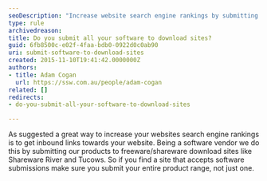 ```yaml
---
seoDescription: "Increase website search engine rankings by submitting software products to reputable download sites and leveraging inbound links."
type: rule
archivedreason: 
title: Do you submit all your software to download sites?
guid: 6fb8500c-e02f-4faa-bdb0-0922d0c0ab90
uri: submit-software-to-download-sites
created: 2015-11-10T19:41:42.0000000Z
authors:
- title: Adam Cogan
  url: https://ssw.com.au/people/adam-cogan
related: []
redirects:
- do-you-submit-all-your-software-to-download-sites

---
```


As suggested a great way to increase your websites search engine rankings is to get inbound links towards your website. Being a software vendor we do this by submitting our products to freeware/shareware download sites like Shareware River and Tucows. So if you find a site that accepts software submissions make sure you submit your entire product range, not just one.

<!--endintro-->
